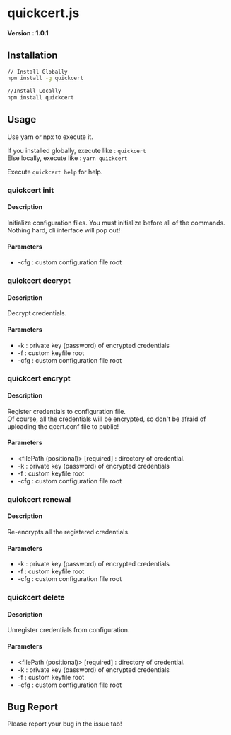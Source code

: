 # quickcert.js

#### Version : 1.0.1

## Installation

```sh
// Install Globally
npm install -g quickcert

//Install Locally
npm install quickcert
```

## Usage

Use yarn or npx to execute it.

If you installed globally, execute like : <code>quickcert <command></code>
Else locally, execute like : <code>yarn quickcert <command></code>

Execute <code>quickcert help</code> for help.

### quickcert init

#### Description

Initialize configuration files. You must initialize before all of the commands.<br/>
Nothing hard, cli interface will pop out!

#### Parameters

- -cfg : custom configuration file root

### quickcert decrypt

#### Description

Decrypt credentials.

#### Parameters

- -k : private key (password) of encrypted credentials
- -f : custom keyfile root
- -cfg : custom configuration file root

### quickcert encrypt <filePath>

#### Description

Register credentials to configuration file. <br/>
Of course, all the credentials will be encrypted, so don't be afraid of uploading the qcert.conf file to public!

#### Parameters

- <filePath (positional)> [required] : directory of credential.
- -k : private key (password) of encrypted credentials
- -f : custom keyfile root
- -cfg : custom configuration file root

### quickcert renewal

#### Description

Re-encrypts all the registered credentials.

#### Parameters

- -k : private key (password) of encrypted credentials
- -f : custom keyfile root
- -cfg : custom configuration file root

### quickcert delete <filePath>

#### Description

Unregister credentials from configuration.

#### Parameters

- <filePath (positional)> [required] : directory of credential.
- -k : private key (password) of encrypted credentials
- -f : custom keyfile root
- -cfg : custom configuration file root

## Bug Report

Please report your bug in the issue tab!
